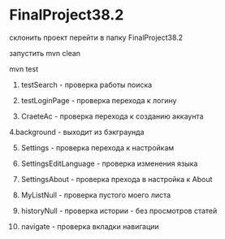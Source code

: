 # FinalProject38.2

склонить проект
перейти в папку FinalProject38.2

запустить 
mvn clean

mvn test

1. testSearch   - проверка работы поиска

2. testLoginPage - проверка перехода к логину

3. CraeteAc  - проверка перехода к созданию аккаунта

4.background - выходит из бэкграунда

5. Settings  - проверка перехода к настройкам

6. SettingsEditLanguage   - проверка изменения языка 

7. SettingsAbout  - проверка прехода в настройка к About

8. MyListNull  - проверка пустого моего листа

9. historyNull  - проверка истории - без просмотров статей

10. navigate - проверка вкладки навигации



